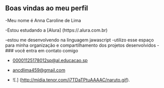 ## Boas vindas ao meu perfil 

-Meu nome é Anna Caroline de Lima 

-Estou estudando a [Alura] (https://.alura.com.br)

-estou me desenvolvendo na linguagem jawascript
-utilizo esse espaço para minha organização e compartilhamento dos projetos desenvolvidos
-### você entra em contato comigo

- 00001125178012sp@al.educacao.sp

- ancdlima459@gmail.com

- ![.] (http://mídia.tenor.com/i7TDaTPtuAAAAC/naruto.gif).
